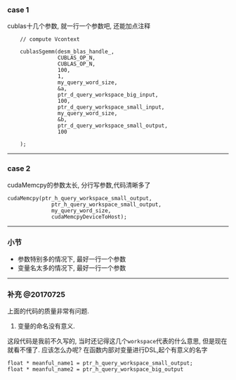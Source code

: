 ### case 1

cublas十几个参数, 就一行一个参数吧, 还能加点注释
```
    // compute Vcontext

    cublasSgemm(desm_blas_handle_,
                CUBLAS_OP_N,
                CUBLAS_OP_N,
                100,
                1,
                my_query_word_size,
                &a,
                ptr_d_query_workspace_big_input,
                100,
                ptr_d_query_workspace_small_input,
                my_query_word_size,
                &b,
                ptr_d_query_workspace_small_output,
                100

    );

```
---

### case 2

cudaMemcpy的参数太长, 分行写参数,代码清晰多了  
  
 ```
 cudaMemcpy(ptr_h_query_workspace_small_output,
               ptr_h_query_workspace_small_output,
               my_query_word_size,
               cudaMemcpyDeviceToHost);
 ```
 
 
 ---
 
 ### 小节

- 参数特别多的情况下, 最好一行一个参数
- 变量名太多的情况下, 最好一行一个参数


-----

### 补充 @20170725

上面的代码的质量非常有问题.
1. 变量的命名没有意义.

这段代码是我前不久写的, 当时还记得这几个`workspace`代表的什么意思, 但是现在就看不懂了.
应该怎么办呢?
在函数内部对变量进行DSL,起个有意义的名字
```
float * meanful_name1 = ptr_h_query_workspace_small_output;
float * meanful_name2 = ptr_h_query_workspace_big_output
```


